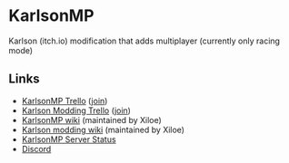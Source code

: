 # KarlsonMP
 Karlson (itch.io) modification that adds multiplayer (currently only racing mode)

## Links
- [KarlsonMP Trello](https://trello.com/b/J8HYQVqW/karlsonmp) ([join](https://trello.com/invite/b/J8HYQVqW/5b637b14371a881fa83631c28af7bf01/karlsonmp))
- [Karlson Modding Trello](https://trello.com/b/mtFbrhPi/karlson-mods) ([join](https://trello.com/invite/b/mtFbrhPi/b00fe224b6127cc26318cf08836db6d2/karlson-mods))
- [KarlsonMP wiki](https://github.com/karlsonmodding/karlson-modding-wiki/wiki/How-to-play-Multiplayer-Karlson) (maintained by Xiloe)
- [Karlson modding wiki](https://github.com/karlsonmodding/karlson-modding-wiki/wiki/) (maintained by Xiloe)
- [KarlsonMP Server Status](http://api.xiloe.fr/karlson/status/)
- [Discord](https://discord.gg/5ZjzQk8)
